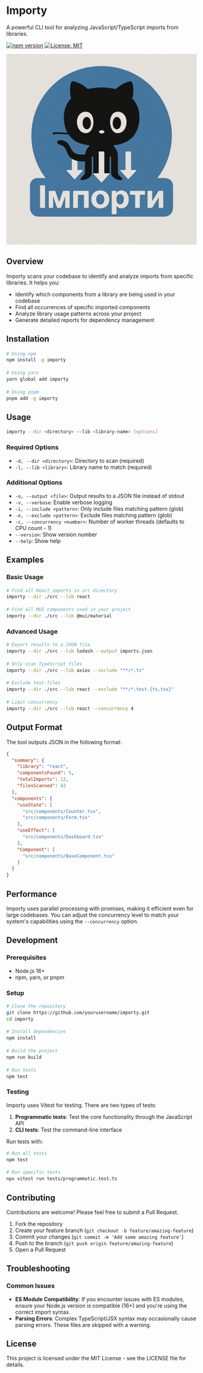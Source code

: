 # Importy

A powerful CLI tool for analyzing JavaScript/TypeScript imports from libraries.

[![npm version](https://img.shields.io/npm/v/importy.svg)](https://www.npmjs.com/package/importy)
[![License: MIT](https://img.shields.io/badge/License-MIT-yellow.svg)](https://opensource.org/licenses/MIT)

![Importy CLI Tool](public/importy.png)

## Overview

Importy scans your codebase to identify and analyze imports from specific libraries. It helps you:

- Identify which components from a library are being used in your codebase
- Find all occurrences of specific imported components
- Analyze library usage patterns across your project
- Generate detailed reports for dependency management

## Installation

```bash
# Using npm
npm install -g importy

# Using yarn
yarn global add importy

# Using pnpm
pnpm add -g importy
```

## Usage

```bash
importy --dir <directory> --lib <library-name> [options]
```

### Required Options

- `-d, --dir <directory>`: Directory to scan (required)
- `-l, --lib <library>`: Library name to match (required)

### Additional Options

- `-o, --output <file>`: Output results to a JSON file instead of stdout
- `-v, --verbose`: Enable verbose logging
- `-i, --include <pattern>`: Only include files matching pattern (glob)
- `-e, --exclude <pattern>`: Exclude files matching pattern (glob)
- `-c, --concurrency <number>`: Number of worker threads (defaults to CPU count - 1)
- `--version`: Show version number
- `--help`: Show help

## Examples

### Basic Usage

```bash
# Find all React imports in src directory
importy --dir ./src --lib react

# Find all MUI components used in your project
importy --dir ./src --lib @mui/material
```

### Advanced Usage

```bash
# Export results to a JSON file
importy --dir ./src --lib lodash --output imports.json

# Only scan TypeScript files
importy --dir ./src --lib axios --include "**/*.ts"

# Exclude test files
importy --dir ./src --lib react --exclude "**/*.test.{ts,tsx}"

# Limit concurrency
importy --dir ./src --lib react --concurrency 4
```

## Output Format

The tool outputs JSON in the following format:

```json
{
  "summary": {
    "library": "react",
    "componentsFound": 5,
    "totalImports": 12,
    "filesScanned": 42
  },
  "components": {
    "useState": [
      "src/components/Counter.tsx",
      "src/components/Form.tsx"
    ],
    "useEffect": [
      "src/components/Dashboard.tsx"
    ],
    "Component": [
      "src/components/BaseComponent.tsx"
    ]
  }
}
```

## Performance

Importy uses parallel processing with promises, making it efficient even for large codebases. You can adjust the concurrency level to match your system's capabilities using the `--concurrency` option.

## Development

### Prerequisites

- Node.js 16+
- npm, yarn, or pnpm

### Setup

```bash
# Clone the repository
git clone https://github.com/yourusername/importy.git
cd importy

# Install dependencies
npm install

# Build the project
npm run build

# Run tests
npm test
```

### Testing

Importy uses Vitest for testing. There are two types of tests:

1. **Programmatic tests**: Test the core functionality through the JavaScript API
2. **CLI tests**: Test the command-line interface

Run tests with:

```bash
# Run all tests
npm test

# Run specific tests
npx vitest run tests/programmatic.test.ts
```

## Contributing

Contributions are welcome! Please feel free to submit a Pull Request.

1. Fork the repository
2. Create your feature branch (`git checkout -b feature/amazing-feature`)
3. Commit your changes (`git commit -m 'Add some amazing feature'`)
4. Push to the branch (`git push origin feature/amazing-feature`)
5. Open a Pull Request

## Troubleshooting

### Common Issues

- **ES Module Compatibility**: If you encounter issues with ES modules, ensure your Node.js version is compatible (16+) and you're using the correct import syntax.
- **Parsing Errors**: Complex TypeScript/JSX syntax may occasionally cause parsing errors. These files are skipped with a warning.

## License

This project is licensed under the MIT License - see the LICENSE file for details.
